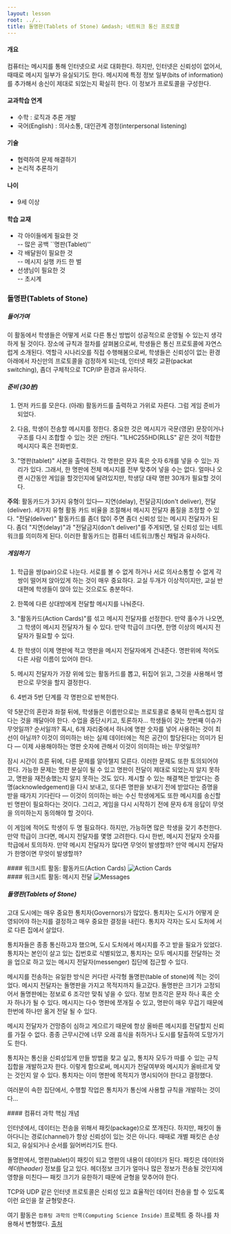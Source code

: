 ```yaml
---
layout: lesson
root: ../..
title: 돌명판(Tablets of Stone) &mdash; 네트워크 통신 프로토콜
---
```

<div class="objectives" markdown="1">

#### 개요  

컴퓨터는 메시지를 통해 인터넷으로 서로 대화한다.
하지만, 인터넷은 신뢰성이 없어서, 때때로 메시지 일부가 유실되기도 한다. 메시지에 특정 정보 일부(bits of information)를 추가해서 송신이 제대로 되었는지 확실히 한다. 이 정보가 프로토콜을 구성한다.

#### 교과학습 연계  
- 수학 : 로직과 추론 개발
- 국어(English) : 의사소통, 대인관계 경청(interpersonal listening) 

#### 기술  
- 협력하여 문제 해결하기
- 논리적 추론하기

#### 나이  
- 9세 이상

#### 학습 교재  
- 각 아이들에게 필요한 것  
-- 많은 공백 ``명판(Tablet)''  
- 각 배달원이 필요한 것  
-- 메시지 실행 카드 한 벌
- 선생님이 필요한 것  
-- 초시계  

</div>

### 돌명판(Tablets of Stone)

##### 들어가며

이 활동에서 학생들은 어떻게 서로 다른 통신 방법이 성공적으로 운영될 수 있는지 생각하게 될 것이다.
장소에 규칙과 절차를 살펴봄으로써, 학생들은 통신 프로토콜에 자연스럽게 소개된다. 역할극 시나리오를 직접 수행해봄으로써, 학생들은 신뢰성이 없는 환경아래에서 자신만의 프로토콜을 검정하게 되는데, 인터넷 패킷 교환(packat switching), 좀더 구체적으로 TCP/IP  환경과 유사하다.

##### 준비 (30분)

1. 먼저 카드를 모은다. (아래) 활동카드를 출력하고 가위로 자른다. 그럼 게임 준비가 되었다.

2. 다음, 학생이 전송할 메시지를 정한다. 중요한 것은 메시지가 국문(영문) 문장이거나 구조를 다시 조합할 수 있는 것은 *안*된다. "1LHC255HD(RLLS" 같은 것이 적합한 메시지다 혹은 전화번호.

3. "명판(tablet)" 사본을 출력한다. 각 명판은 문자 혹은 숫자 6개를 넣을 수 있는 자리가 있다. 그래서, 한 명판에 전체 메시지를 전부 맞추어 넣을 수는 없다. 얼마나 오랜 시간동안 게임을 할것인지에 달려있지만, 학생당 대략 명판 30개가 필요할 것이다.

**주의**: 활동카드가 3가지 유형이 있다&mdash; 지연(delay), 전달금지(don't deliver), 전달(deliver).
세가지 유형 활동 카드 비율을 조절해서 메시지 전달자 품질을 조정할 수 있다. "전달(deliver)" 활동카드를 좀더 많이 주면 좀더 신뢰성 있는 메시지 전달자가 된다. 좀더 "지연(delay)"과 "전달금지(don't deliver)"를 주게되면, 덜 신뢰성 있는 네트워크를 의미하게 된다. 이러한 활동카드는 컴퓨터 네트워크/통신 채털과 유사하다.


##### 게임하기

1. 학급을 쌍(pair)으로 나눈다. 서로를 볼 수 없게 하거나 서로 의사소통할 수 없게 각 쌍이 떨어져 앉아있게 하는 것이 매우 중요하다. 교실 두개가 이상적이지만, 교실 반대편에 학생들이 앉아 있는 것으로도 충분하다.

2. 한쪽에 다른 상대방에게 전달할 메시지를 나눠준다.

3. "활동카드(Action Cards)"를 섞고 메시지 전달자를 선정한다. 만약 홀수가 나오면, 그 학생이 메시지 전달자가 될 수 있다. 만약 학급이 크다면, 한명 이상의 메시지 전달자가 필요할 수 있다.

4. 한 학생이 이제 명판에 적고 명판을 메시지 전달자에게 건내준다. 명판위에 적어도 다른 사람 이름이 있어야 한다.

5. 메시지 전달자가 가장 위에 있는 활동카드를 뽑고, 뒤집어 읽고, 그것을 사용해서 명판으로 무엇을 할지 결정한다.

6. 4번과 5번 단계를 각 명판으로 반복한다.

약 5분간의 혼란과 좌절 뒤에, 학생들은 이름만으로는 프로토콜로 충북히 만족스럽지 않다는 것을 깨달아야 한다. 수업을 중단시키고, 토론하자... 학생들이 갖는 첫번째 이슈가 무엇일까? 순서일까? 혹시, 6개 자리중에서 하나에 명판 숫자를 넣어 사용하는 것이 최선이 아닐까? 이것이 의미하는 바는 실제 데이터에는 적은 공간이 할당된다는 의미가 된다 &mdash; 이제 사용해야하는 명판 숫자에 관해서 이것이 의미하는 바는 무엇일까?

잠시 시간이 흐른 뒤에, 다른 문제를 알아챌지 모른다. 이러한 문제도 또한 토의되어야 한다.
가능한 문제는 명판 분실이 될 수 있고 명판이 전달이 제대로 되었는지 알지 못하고, 명판을 재전송했는지 알지 못하는 것도 있다. 제시할 수 있는 해결책은 받았다는 증명(acknowledgement)을 다시 보내고, 또다른 명판을 보내기 전에 받았다는 증명을 받을 때가지 기다린다 &mdash; 이것이 의미하는 바는 수신 학생에게도 또한 메시지를 송신할 빈 명판이 필요하다는 것이다. 그리고, 게임을 다시 시작하기 전에 문자 6개 응답이 무엇을 의미하는지 동의해야 할 것이다.

이 게임에 적어도 학생이 두 명 필요하다. 하지만, 가능하면 많은 학생을 갖기 추천한다.
만약 학급이 크다면, 메시지 전달자를 몇명 고려한다. 다시 한번, 메시지 전달자 숫자를 학급에서 토의하자. 만약 메시지 전달자가 많다면 무엇이 발생할까? 만약 메시지 전달자가 한명이면 무엇이 발생할까?

<div class="challenge" markdown="1">
#### 워크시트 활동: 활동카드(Action Cards)

<img src="img/ch12-internet/12-internet-action-cards.png" alt="Action Cards" />

</div>

<div class="challenge" markdown="1">
#### 워크시트 활동: 메시지 전달

<img src="img/ch12-internet/12-internet-messages.png" alt="Messages" />

</div>

##### 돌명판(Tablets of Stone)

고대 도시에는 매우 중요한 통치자(Governors)가 많았다. 통치자는 도시가 어떻게 운영되어야 하는지를 결정하고 매우 중요한 결정을 내린다. 통치자 각자는 도시 도처에 서로 다른 집에서 살았다.

통치자들은 종종 통신하고자 했으며, 도시 도처에서 메시지를 주고 받을 필요가 있었다. 통치자는 본인이 살고 있는 집번호로 식별되었고, 통치자는 모두 메시지를 전달하는 것을 업으로 하고 있는 메시지 전달자(messenger) 집단에 접근할 수 있다. 

메시지를 전송하는 유일한 방식은 커다란 사각형 돌명판(table of stone)에 적는 것이었다. 메시지 전달자는 돌명판을 가지고 목적지까지 들고갔다. 돌명판은 크기가 고정되어서 돌명판에는 정보로 6 조각만 맞춰 넣을 수 있다. 정보 한조각은 문자 하나 혹은 숫자 하나가 될 수 있다. 메시지는 다수 명판에 쪼개질 수 있고, 명판이 매우 무겁기 때문에 한번에 하나만 옮겨 전달 될 수 있다.

메시지 전달자가 건망증이 심하고 게으르기 때문에 항상 올바른 메시지를 전달할지 신뢰를 가질 수 없다.
종종 근무시간에 너무 오래 휴식을 취하거나 도시를 탈출하여 도망가기도 한다.

통치자는 통신을 신뢰성있게 만들 방법을 찾고 싶고, 통치자 모두가 따를 수 있는 규칙 집합을 개발하고자 한다. 이렇게 함으로써, 메시지가 전달여부와 메시지가 올바르게 맞는 것인지 알 수 있다. 통치자는 이미 명판에 목적지가 명시되어야 한다고 결정했다.

여러분이 속한 집단에서, 수행할 작업은 통치자가 통신에 사용할 규칙을 개발하는 것이다...

<div class="keypoints" markdown="1">
#### 컴퓨터 과학 핵심 개념

인터넷에서, 데이터는 전송을 위해서 패킷(package)으로 쪼개진다. 하지만, 패킷이 돌아다니는 경로(channel)가 항상 신뢰성이 있는 것은 아니다. 때때로 개별 패킷은 손상되고, 유실되거나 순서를 잃어버리기도 한다.

돌명판에서, 명판(tablet)이 패킷이 되고 명판의 내용이 데이터가 된다. 패킷은 데이터와 *헤더(header)* 정보를 담고 있다. 헤더정보 크기가 얼마나 많은 정보가 전송될 것인지에 영향을 미친다&mdash; 패킷 크기가 유한하기 때문에 균형을 맞추어야 한다.

TCP와 UDP 같은 인터넷 프로토콜은 신뢰성 있고 효율적인 데이터 전송을 할 수 있도록 이런 요인을 잘 균형맞춘다.

여기 활동은 `컴퓨팅 과학의 안쪽(Computing Science Inside)` 프로젝트 중 하나를 차용해서 변형했다. [출처](http://csi.dcs.gla.ac.uk)

</div>  
